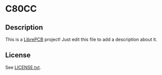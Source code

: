 # C80CC

## Description

This is a [LibrePCB](https://librepcb.org) project!
Just edit this file to add a description about it.

## License

See [LICENSE.txt](LICENSE.txt).
